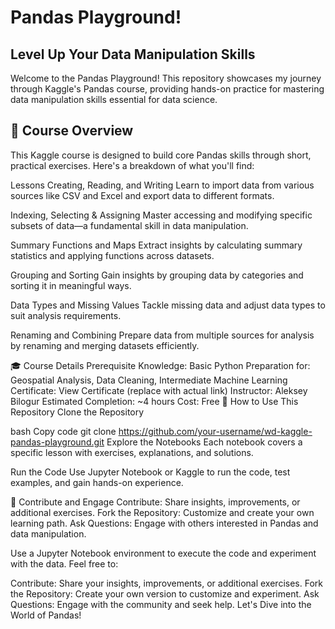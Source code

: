 # Pandas Playground!
## Level Up Your Data Manipulation Skills


Welcome to the Pandas Playground! This repository showcases my journey through Kaggle's Pandas course, providing hands-on practice for mastering data manipulation skills essential for data science.

## **📜 Course Overview**
This Kaggle course is designed to build core Pandas skills through short, practical exercises. Here's a breakdown of what you'll find:

Lessons
Creating, Reading, and Writing
Learn to import data from various sources like CSV and Excel and export data to different formats.

Indexing, Selecting & Assigning
Master accessing and modifying specific subsets of data—a fundamental skill in data manipulation.

Summary Functions and Maps
Extract insights by calculating summary statistics and applying functions across datasets.

Grouping and Sorting
Gain insights by grouping data by categories and sorting it in meaningful ways.

Data Types and Missing Values
Tackle missing data and adjust data types to suit analysis requirements.

Renaming and Combining
Prepare data from multiple sources for analysis by renaming and merging datasets efficiently.

🎓 Course Details
Prerequisite Knowledge: Basic Python
Preparation for: Geospatial Analysis, Data Cleaning, Intermediate Machine Learning
Certificate: View Certificate (replace with actual link)
Instructor: Aleksey Bilogur
Estimated Completion: ~4 hours
Cost: Free
🚀 How to Use This Repository
Clone the Repository

bash
Copy code
git clone https://github.com/your-username/wd-kaggle-pandas-playground.git
Explore the Notebooks
Each notebook covers a specific lesson with exercises, explanations, and solutions.

Run the Code
Use Jupyter Notebook or Kaggle to run the code, test examples, and gain hands-on experience.

🤝 Contribute and Engage
Contribute: Share insights, improvements, or additional exercises.
Fork the Repository: Customize and create your own learning path.
Ask Questions: Engage with others interested in Pandas and data manipulation.

Use a Jupyter Notebook environment to execute the code and experiment with the data.
Feel free to:

Contribute: Share your insights, improvements, or additional exercises.
Fork the Repository: Create your own version to customize and experiment.
Ask Questions: Engage with the community and seek help.
Let's Dive into the World of Pandas!
